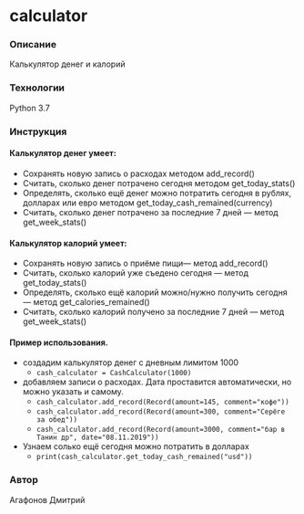 # calculator
### Описание
Калькулятор денег и калорий
### Технологии
Python 3.7
### Инструкция

#### Калькулятор денег умеет:
- Сохранять новую запись о расходах методом add_record()
- Считать, сколько денег потрачено сегодня методом get_today_stats()
- Определять, сколько ещё денег можно потратить сегодня в рублях, долларах или евро методом get_today_cash_remained(currency)
- Считать, сколько денег потрачено за последние 7 дней — метод get_week_stats()
#### Калькулятор калорий умеет:
- Сохранять новую запись о приёме пищи— метод add_record()
- Считать, сколько калорий уже съедено сегодня — метод get_today_stats()
- Определять, сколько ещё калорий можно/нужно получить сегодня — метод get_calories_remained()
- Считать, сколько калорий получено за последние 7 дней — метод get_week_stats()
#### Пример использования.
- создадим калькулятор денег с дневным лимитом 1000
  - ``` cash_calculator = CashCalculator(1000) ```
- добавляем записи о расходах. Дата проставится автоматически, но можно указать и самому.
  - ``` cash_calculator.add_record(Record(amount=145, comment="кофе")) ```
  - ``` cash_calculator.add_record(Record(amount=300, comment="Серёге за обед")) ```
  - ``` cash_calculator.add_record(Record(amount=3000, comment="бар в Танин др", date="08.11.2019")) ```
- Узнаем солько ещё сегодня можно потратить в долларах
  - ``` print(cash_calculator.get_today_cash_remained("usd")) ```
### Автор
Агафонов Дмитрий
